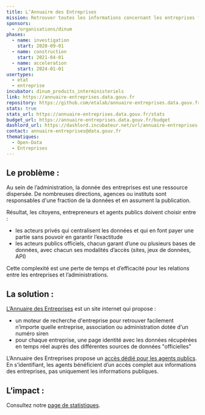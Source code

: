 ```yaml
---
title: L’Annuaire des Entreprises
mission: Retrouver toutes les informations concernant les entreprises françaises
sponsors:
  - /organisations/dinum
phases:
  - name: investigation
    start: 2020-09-01
  - name: construction
    start: 2021-04-01
  - name: acceleration
    start: 2024-01-01
usertypes:
  - etat
  - entreprise
incubator: dinum_produits_interministeriels
link: https://annuaire-entreprises.data.gouv.fr
repository: https://github.com/etalab/annuaire-entreprises.data.gouv.fr
stats: true
stats_url: https://annuaire-entreprises.data.gouv.fr/stats
budget_url: https://annuaire-entreprises.data.gouv.fr/budget
dashlord_url: https://dashlord.incubateur.net/url/annuaire-entreprises-data-gouv-fr/
contact: annuaire-entreprises@data.gouv.fr
thematiques:
  - Open-Data
  - Entreprises
---
```

## Le problème :

Au sein de l’administration, la donnée des entreprises est une ressource dispersée. De nombreuses directions, agences ou instituts sont responsables d'une fraction de la données et en assument la publication.

Résultat, les citoyens, entrepreneurs et agents publics doivent choisir entre :

-   les acteurs privés qui centralisent les données et qui en font payer une partie sans pouvoir en garantir l’exactitude
-   les acteurs publics officiels, chacun garant d’une ou plusieurs bases de données, avec chacun ses modalités d’accès (sites, jeux de données, API)

Cette complexité est une perte de temps et d’efficacité pour les relations entre les entreprises et l’administrations.

## La solution :

[L’Annuaire des Entreprises](https://annuaire-entreprises.data.gouv.fr) est un site internet qui propose :

-   un moteur de recherche d'entreprise pour retrouver facilement n’importe quelle entreprise, association ou administration dotée d'un numéro siren
-   pour chaque entreprise, une page identité avec les données récupérées en temps réel auprès des différentes sources de données "officielles"

L’Annuaire des Entreprises propose un [accès dédié pour les agents publics](https://annuaire-entreprises.data.gouv.fr/lp/agent-public). En s’identifiant, les agents bénéficient d’un accès complet aux informations des entreprises, pas uniquement les informations publiques. 

## L’impact :

Consultez notre [page de statistiques](https://annuaire-entreprises.data.gouv.fr/stats).
